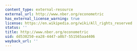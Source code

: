 ```yaml
---
content_type: external-resource
external_url: http://www.nber.org/econometric
has_external_license_warning: true
license: https://en.wikipedia.org/wiki/All_rights_reserved
status: ''
title: http://www.nber.org/econometric
uid: dd530250-ea28-4447-a0b7-551565aa4406
wayback_url: ''
---
```

